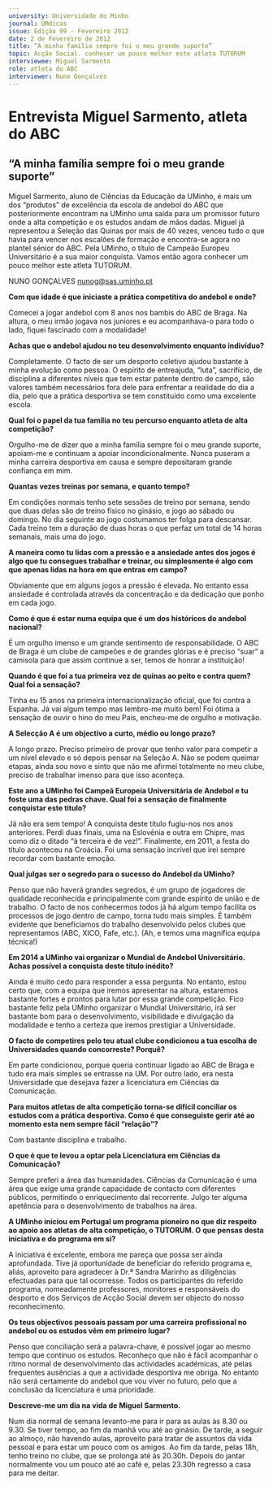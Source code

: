 ```yaml
---
university: Universidade do Minho
journal: UMdicas
issue: Edição 99 - Fevereiro 2012
date: 2 de Fevereiro de 2012
title: “A minha família sempre foi o meu grande suporte”
topic: Acção Social. conhecer um pouco melhor este atleta TUTORUM
interviewee: Miguel Sarmento
role: atleta do ABC
interviewer: Nuno Gonçalves
---
```




# Entrevista Miguel Sarmento, atleta do ABC


## “A minha família sempre foi o meu grande suporte”


Miguel Sarmento, aluno de Ciências da Educação
da UMinho, é mais um dos “produtos” de excelência da escola de andebol do ABC que posteriormente encontram na UMinho uma saída para
um promissor futuro onde a alta competição e os
estudos andam de mãos dadas. Miguel já representou a Seleção das Quinas por mais de 40 vezes, venceu tudo o que havia para vencer nos escalões
de formação e encontra-se agora no plantel sénior
do ABC. Pela UMinho, o título de Campeão Europeu Universitário é a sua maior conquista. Vamos então agora conhecer um pouco melhor este atleta TUTORUM.


NUNO GONÇALVES
nunog@sas.uminho.pt


**Com que idade é que iniciaste a prática
competitiva do andebol e onde?**

Comecei a jogar andebol com 8 anos nos bambis
do ABC de Braga. Na altura, o meu irmão jogava
nos juniores e eu acompanhava-o para todo o lado,
fiquei fascinado com a modalidade!


**Achas que o andebol ajudou no teu desenvolvimento enquanto indivíduo?**

Completamente. O facto de ser um desporto coletivo ajudou bastante à minha evolução como pessoa. O espírito de entreajuda, “luta”, sacrifício, de
disciplina a diferentes níveis que tem estar patente
dentro de campo, são valores também necessários
fora dele para enfrentar a realidade do dia a dia,
pelo que a prática desportiva se tem constituído
como uma excelente escola.


**Qual foi o papel da tua família no teu percurso enquanto atleta de alta competição?**

Orgulho-me de dizer que a minha família sempre
foi o meu grande suporte, apoiam-me e continuam a apoiar incondicionalmente. Nunca puseram
a minha carreira desportiva em causa e sempre
depositaram grande confiança em mim.


**Quantas vezes treinas por semana, e quanto tempo?**

Em condições normais tenho sete sessões de treino por semana, sendo que duas delas são de treino físico no ginásio, e jogo ao sábado ou domingo.
No dia seguinte ao jogo costumamos ter folga para
descansar. Cada treino tem a duração de duas horas o que perfaz um total de 14 horas semanais, mais uma do jogo.


**A maneira como tu lidas com a pressão e a
ansiedade antes dos jogos é algo que tu consegues trabalhar e treinar, ou simplesmente
é algo com que apenas lidas na hora em que
entras em campo?**

Obviamente que em alguns jogos a pressão é elevada. No entanto essa ansiedade é controlada através da concentração e da dedicação que ponho em
cada jogo.


**Como é que é estar numa equipa que é um 
dos históricos do andebol nacional?**

É um orgulho imenso e um grande sentimento de 
responsabilidade. O ABC de 
Braga é um clube de campeões e de grandes glórias e 
é preciso “suar” a camisola 
para que assim continue a 
ser, temos de honrar a instituição!


**Quando é que foi a tua 
primeira vez de quinas ao 
peito e contra quem? Qual 
foi a sensação?**

Tinha eu 15 anos na primeira internacionalização 
oficial, que foi contra a Espanha. Já vai algum tempo mas lembro-me muito bem! Foi ótima a sensação de ouvir o hino do meu País, encheu-me de orgulho e motivação.


**A Selecção A é um objectivo a curto, médio 
ou longo prazo?**

A longo prazo. Preciso primeiro de provar que tenho valor para competir a um nível elevado e só 
depois pensar na Seleção A. Não se podem queimar etapas, ainda sou novo e sinto que não me afirmei totalmente no meu clube, preciso de trabalhar imenso para que isso aconteça. 


**Este ano a UMinho foi Campeã Europeia
Universitária de Andebol e tu foste uma das
pedras chave. Qual foi a sensação de finalmente conquistar este titulo?**

Já não era sem tempo! A conquista deste título
fugiu-nos nos anos anteriores. Perdi duas finais,
uma na Eslovénia e outra em Chipre, mas como
diz o ditado “à terceira é de vez!”. Finalmente, em
2011, a festa do título aconteceu na Croácia. Foi
uma sensação incrível que irei sempre recordar
com bastante emoção.


**Qual julgas ser o segredo para o sucesso do
Andebol da UMinho?**

Penso que não haverá grandes segredos, é um
grupo de jogadores de qualidade reconhecida e
principalmente com grande espírito de união e de
trabalho. O facto de nos conhecermos todos já há
algum tempo facilita os processos de jogo dentro
de campo, torna tudo mais simples. É também
evidente que beneficiamos do
trabalho desenvolvido pelos
clubes que representamos
(ABC, XICO, Fafe, etc.). (Ah, e
temos uma magnífica equipa
técnica!)


**Em 2014 a UMinho vai
organizar o Mundial de
Andebol Universitário.
Achas possível a conquista deste título inédito?**

Ainda é muito cedo para responder a essa pergunta. No entanto, estou certo que, com a equipa que
iremos apresentar na altura, estaremos bastante
fortes e prontos para lutar por essa grande competição. Fico bastante feliz pela UMinho organizar o
Mundial Universitário, irá ser bastante bom para o
desenvolvimento, visibilidade e divulgação da modalidade e tenho a certeza que iremos prestigiar a
Universidade.


**O facto de competires pelo teu atual clube
condicionou a tua escolha de Universidades
quando concorreste? Porquê?**

Em parte condicionou, porque queria continuar ligado ao ABC de Braga e tudo era mais simples se
entrasse na UM. Por outro lado, era nesta Universidade que desejava fazer a licenciatura em Ciências da Comunicação.


**Para muitos atletas de alta competição
torna-se difícil conciliar os estudos com a
prática desportiva. Como é que conseguiste
gerir até ao momento esta nem sempre fácil
“relação”?**

Com bastante disciplina e trabalho.


**O que é que te levou a optar pela Licenciatura em Ciências da Comunicação?**

Sempre preferi a área das humanidades. Ciências
da Comunicação é uma área que exige uma grande capacidade de contacto com diferentes públicos, permitindo o enriquecimento daí recorrente.
Julgo ter alguma apetência para o desenvolvimento
de trabalhos na área.


**A UMinho iniciou em Portugal um programa
pioneiro no que diz respeito ao apoio aos
atletas de alta competição, o TUTORUM. O
que pensas desta iniciativa e do programa
em si?**

A iniciativa é excelente, embora me pareça que
possa ser ainda aprofundada. Tive já oportunidade
de beneficiar do referido programa e, aliás, aproveito para agradecer à Dr.ª Sandra Marinho as diligências efectuadas para que tal ocorresse. Todos
os participantes do referido programa, nomeadamente professores, monitores e responsáveis do
desporto e dos Serviços de Acção Social devem ser
objecto do nosso reconhecimento.


**Os teus objectivos pessoais passam por uma
carreira profissional no andebol ou os estudos vêm em primeiro lugar?**

Penso que conciliação será a palavra-chave, é
possível jogar ao mesmo tempo que continuo os
estudos. Reconheço que não é fácil acompanhar
o ritmo normal de desenvolvimento das actividades académicas, até pelas frequentes ausências a
que a actividade desportiva me obriga. No entanto
não será certamente do andebol que vou viver no
futuro, pelo que a conclusão da licenciatura é uma
prioridade.


**Descreve-me um dia na vida de Miguel Sarmento.**

Num dia normal de semana levanto-me para ir
para as aulas às 8.30 ou 9.30. Se tiver tempo, ao
fim da manhã vou até ao ginásio. De tarde, a seguir ao almoço, não havendo aulas, aproveito para
tratar de assuntos da vida pessoal e para estar
um pouco com os amigos. Ao fim da tarde, pelas
18h, tenho treino no clube, que se prolonga até
às 20.30h. Depois do jantar normalmente vou um
pouco até ao café e, pelas 23.30h regresso a casa
para me deitar.

